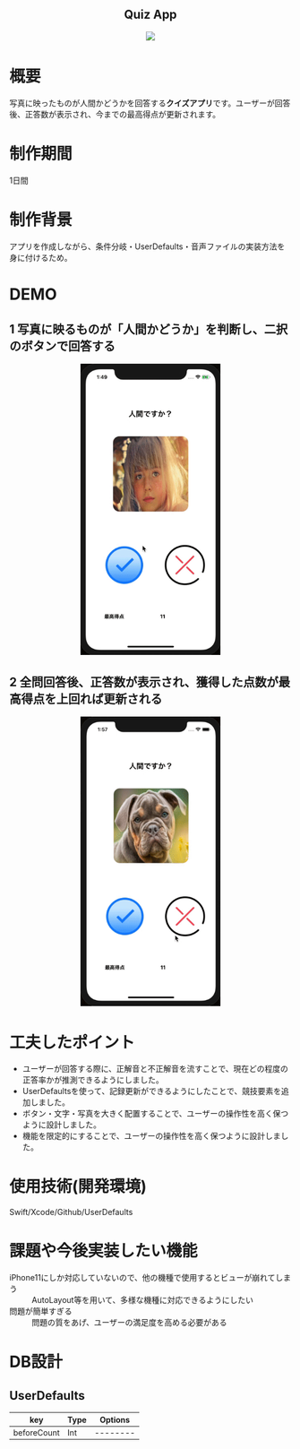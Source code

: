 <h2 align="center">Quiz App</h2>

<p align="center">
  <img src="https://i.gyazo.com/f1f0cd633d3337218e5ebd0be8ce9bca.png" width="250px;"/>
</p>

# 概要
写真に映ったものが人間かどうかを回答する**クイズアプリ**です。ユーザーが回答後、正答数が表示され、今までの最高得点が更新されます。

# 制作期間
1日間

# 制作背景
アプリを作成しながら、条件分岐・UserDefaults・音声ファイルの実装方法を身に付けるため。

# DEMO
## 1 写真に映るものが「人間かどうか」を判断し、二択のボタンで回答する

<p align="center">
  <img src="a04315c3f491d48be9e0d794019ecae6.gif" width="250px;"/>
</p>

## 2 全問回答後、正答数が表示され、獲得した点数が最高得点を上回れば更新される

<p align="center">
  <img src="4dbbbbf39eaabeb5be869492b54c9f7b.gif" width="250px;"/>
</p>

# 工夫したポイント
- ユーザーが回答する際に、正解音と不正解音を流すことで、現在どの程度の正答率かが推測できるようにしました。
- UserDefaultsを使って、記録更新ができるようにしたことで、競技要素を追加しました。
- ボタン・文字・写真を大きく配置することで、ユーザーの操作性を高く保つように設計しました。
- 機能を限定的にすることで、ユーザーの操作性を高く保つように設計しました。

# 使用技術(開発環境)
Swift/Xcode/Github/UserDefaults

# 課題や今後実装したい機能
<dl>
  <dt>iPhone11にしか対応していないので、他の機種で使用するとビューが崩れてしまう</dt>
  <dd>AutoLayout等を用いて、多様な機種に対応できるようにしたい</dd>
  <dt>問題が簡単すぎる</dt>
  <dd>問題の質をあげ、ユーザーの満足度を高める必要がある</dd>
</dl>

# DB設計

## UserDefaults

|key|Type|Options|
|------|----|-------|
|beforeCount|Int|--------|
